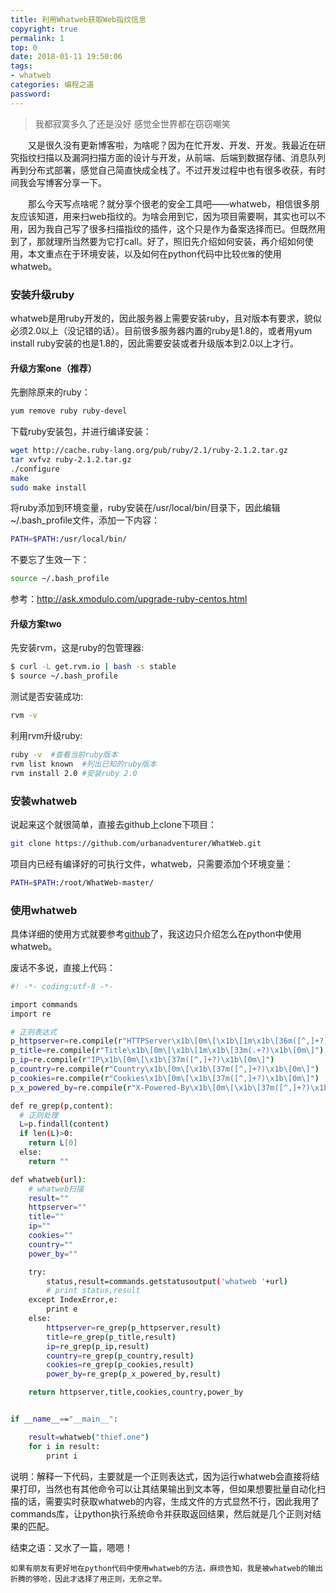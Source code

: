```yaml
---
title: 利用Whatweb获取Web指纹信息
copyright: true
permalink: 1
top: 0
date: 2018-01-11 19:50:06
tags:
- whatweb
categories: 编程之道
password:
---
```

<blockquote class="blockquote-center">我都寂寞多久了还是没好
感觉全世界都在窃窃嘲笑</blockquote>

　　又是很久没有更新博客啦，为啥呢？因为在忙开发、开发、开发。我最近在研究指纹扫描以及漏洞扫描方面的设计与开发，从前端、后端到数据存储、消息队列再到分布式部署，感觉自己简直快成全栈了。不过开发过程中也有很多收获，有时间我会写博客分享一下。
<!--more-->
　　那么今天写点啥呢？就分享个很老的安全工具吧——whatweb，相信很多朋友应该知道，用来扫web指纹的。为啥会用到它，因为项目需要啊，其实也可以不用，因为我自己写了很多扫描指纹的插件，这个只是作为备案选择而已。但既然用到了，那就理所当然要为它打call。好了，照旧先介绍如何安装，再介绍如何使用，本文重点在于环境安装，以及如何在python代码中比较`优雅`的使用whatweb。

### 安装升级ruby
whatweb是用ruby开发的，因此服务器上需要安装ruby，且对版本有要求，貌似必须2.0以上（没记错的话）。目前很多服务器内置的ruby是1.8的，或者用yum install ruby安装的也是1.8的，因此需要安装或者升级版本到2.0以上才行。

#### 升级方案one（推荐）
先删除原来的ruby：
```bash
yum remove ruby ruby-devel
```
下载ruby安装包，并进行编译安装：
```bash
wget http://cache.ruby-lang.org/pub/ruby/2.1/ruby-2.1.2.tar.gz
tar xvfvz ruby-2.1.2.tar.gz
./configure
make
sudo make install
```
将ruby添加到环境变量，ruby安装在/usr/local/bin/目录下，因此编辑 ~/.bash_profile文件，添加一下内容：
```bash
PATH=$PATH:/usr/local/bin/
```
不要忘了生效一下：
```bash
source ~/.bash_profile
```
参考：http://ask.xmodulo.com/upgrade-ruby-centos.html

#### 升级方案two
先安装rvm，这是ruby的包管理器:
```bash
$ curl -L get.rvm.io | bash -s stable  
$ source ~/.bash_profile
```
测试是否安装成功:
```bash
rvm -v
```
利用rvm升级ruby:
```bash 
ruby -v  #查看当前ruby版本  
rvm list known  #列出已知的ruby版本
rvm install 2.0 #安装ruby 2.0
```

### 安装whatweb
说起来这个就很简单，直接去github上clone下项目：
```bash
git clone https://github.com/urbanadventurer/WhatWeb.git
```
项目内已经有编译好的可执行文件，whatweb，只需要添加个环境变量：
```bash
PATH=$PATH:/root/WhatWeb-master/
```

### 使用whatweb
具体详细的使用方式就要参考[github](https://github.com/urbanadventurer/WhatWeb)了，我这边只介绍怎么在python中使用whatweb。

废话不多说，直接上代码：
```bash
#! -*- coding:utf-8 -*-

import commands
import re

# 正则表达式
p_httpserver=re.compile(r"HTTPServer\x1b\[0m\[\x1b\[1m\x1b\[36m([^,]+?)\x1b\[0m\]")
p_title=re.compile(r"Title\x1b\[0m\[\x1b\[1m\x1b\[33m(.+?)\x1b\[0m\]")
p_ip=re.compile(r"IP\x1b\[0m\[\x1b\[37m([^,]+?)\x1b\[0m\]")
p_country=re.compile(r"Country\x1b\[0m\[\x1b\[37m([^,]+?)\x1b\[0m\]")
p_cookies=re.compile(r"Cookies\x1b\[0m\[\x1b\[37m([^,]+?)\x1b\[0m\]")
p_x_powered_by=re.compile(r"X-Powered-By\x1b\[0m\[\x1b\[37m([^,]+?)\x1b\[0m\]")

def re_grep(p,content):
  # 正则处理
  L=p.findall(content)
  if len(L)>0:
    return L[0]
  else:
    return ""

def whatweb(url):
    # whatweb扫描
    result=""
    httpserver=""
    title=""
    ip=""
    cookies=""
    country=""
    power_by=""

    try:
        status,result=commands.getstatusoutput('whatweb '+url)
        # print status,result
    except IndexError,e:
        print e
    else:   
        httpserver=re_grep(p_httpserver,result)
        title=re_grep(p_title,result)
        ip=re_grep(p_ip,result)
        country=re_grep(p_country,result)
        cookies=re_grep(p_cookies,result)
        power_by=re_grep(p_x_powered_by,result)

    return httpserver,title,cookies,country,power_by


if __name__=="__main__":

    result=whatweb("thief.one")
    for i in result:
        print i

```
说明：解释一下代码，主要就是一个正则表达式，因为运行whatweb会直接将结果打印，当然也有其他命令可以让其结果输出到文本等，但如果想要批量自动化扫描的话，需要实时获取whatweb的内容，生成文件的方式显然不行，因此我用了commands库，让python执行系统命令并获取返回结果，然后就是几个正则对结果的匹配。

结束之语：又水了一篇，嗯嗯！

`如果有朋友有更好地在python代码中使用whatweb的方法，麻烦告知，我是被whatweb的输出折腾的够呛，因此才选择了用正则，无奈之举。`
